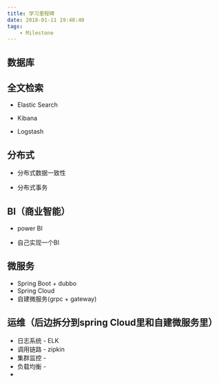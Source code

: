 ```yaml
---
title: 学习里程碑
date: 2018-01-11 19:48:40
tags:
	- Milestone
---
```


## 数据库


## 全文检索

-	Elastic Search 

-	Kibana 

-	Logstash


## 分布式

-	分布式数据一致性

-	分布式事务


## BI（商业智能）

-	power BI

-	自己实现一个BI


## 微服务

-	Spring Boot + dubbo
-	Spring Cloud
-	自建微服务(grpc + gateway)

## 运维（后边拆分到spring Cloud里和自建微服务里）

-	日志系统	-	ELK
-	调用链路	-	zipkin
-	集群监控	-	
-	负载均衡	-	
-	